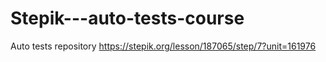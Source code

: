 # Stepik---auto-tests-course
Auto tests repository
https://stepik.org/lesson/187065/step/7?unit=161976